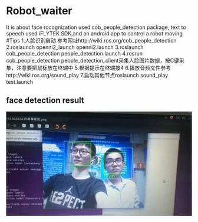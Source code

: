 # Robot_waiter
It is about face rocognization used cob_people_detection package, text to speech used iFLYTEK SDK,and an android app to control a robot moving
#Tips
1.人脸识别启动    参考网址http://wiki.ros.org/cob_people_detection
2.roslaunch openni2_launch openni2.launch
3.roslaunch cob_people_detection people_detection.launch
4.rosrun cob_people_detection people_detection_client采集人脸图片数据，按C键采集，注意要把鼠标放在终端中
5.根据提示在终端按4
6.播放音频文件参考http://wiki.ros.org/sound_play
7.启动其他节点roslaunch sound_play test.launch

## face detection result




![](https://github.com/hubeihubei/Robot_waiter/blob/master/image/图片2.png)
